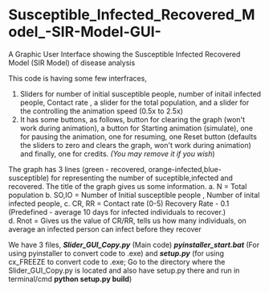 # Susceptible_Infected_Recovered_Model_-SIR-Model-GUI-
A Graphic User Interface showing the Susceptible Infected Recovered Model (SIR Model) of disease analysis

This code is having some few interfraces, 
1. Sliders for number of initial susceptible people, number of initail infected people, Contact rate , a slider for the total population, and a slider for the controlling the animation speed (0.5x to 2.5x) 
2. It has some buttons, as follows, button for clearing the graph (won't work during animation), a button for Starting animation (simulate), one for pausing the animation, one for resuming, one Reset button (defaults the sliders to zero and clears the graph, won't work during animation) and finally, one for credits. _(You may remove it if you wish_) 

The graph has 3 lines (green - recovered, orange-infected,blue-susceptible) for representing the number of suceptible,infected and recovered.
The title of the graph gives us some information.
a. N = Total population
b. SO,IO = Number of Initial susceptible people , Number of inital infected people,
c. CR, RR = Contact rate (0-5) Recovery Rate - 0.1 (Predefined - average 10 days for infected individuals to recover.)  
d. Rnot = Gives us the value of CR/RR, tells us how many individuals, on average an infected person can infect before they recover

We have 3 files, _**Slider_GUI_Copy.py**_ (Main code) **_pyinstaller_start.bat_** (For using pyinstaller to convert code to .exe) and _**setup.py**_ (for using cx_FREEZE to convert code to .exe; Go to the directory where the Slider_GUI_Copy.py is located and also have setup.py there and run in terminal/cmd **python setup.py build**)

